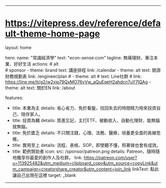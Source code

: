 ---

# https://vitepress.dev/reference/default-theme-home-page
layout: home

hero:
  name: "常識經濟學"
  text: "econ-sense.com"
  tagline: 無痛理財、專注本業、好好生活
  actions:
    # alt  
    # sponsor
    - theme: brand 
      text: 講座排程
      link: /calendar
    - theme: alt
      text: 開源財務規劃表
      link: /engineer/plan
    # - theme: alt
    #   text: Line社群
    #   link: https://line.me/ti/g2/w2xjp79QxMO76vVw_aQuEqeH2ahdcn7uY7lQAg
    - theme: alt
      text: 關於EN
      link: /about

features:
  - title: 本業為主
    details: 省心省力、免於看盤，找回失去的時間精力用來投資自己、陪伴家人。
  - title: 投資為輔
    details: 買進忘記，主打ETF、被動收入、自動化理財，能無腦就無腦。
  - title: 免於匱乏
    details: 不只關注錢，心理、法務、醫療，培養更全面的長線思維。
  - title: 實用至上
    details: 流程、表格、SOP，即使聽不懂，照著做也會有成效。
  - title: 範例贊助者
    icon: 
      src: /sponsor/patreon.png
    details: Patreon，隨時隨地獨享你最愛的創作人及社群。
    link: https://patreon.com/user?u=113925482&utm_medium=clipboard_copy&utm_source=copyLink&utm_campaign=creatorshare_creator&utm_content=join_link
    linkText: 點此讓自己出現在這裡
    target: _blank
---